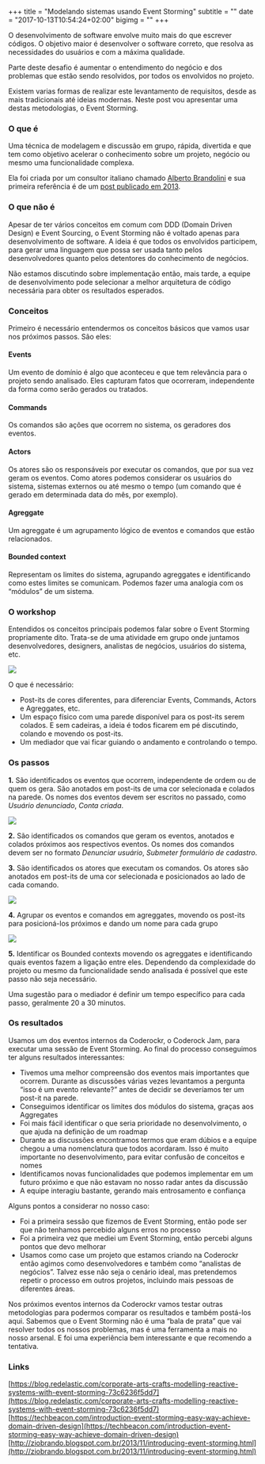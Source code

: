 +++
title = "Modelando sistemas usando Event Storming"
subtitle = ""
date = "2017-10-13T10:54:24+02:00"
bigimg = ""
+++

O desenvolvimento de software envolve muito mais do que escrever códigos. O objetivo maior é desenvolver o software correto, que resolva as necessidades do usuários e com a máxima qualidade.

Parte deste desafio é aumentar o entendimento do negócio e dos problemas que estão sendo resolvidos, por todos os envolvidos no projeto.

Existem varias formas de realizar este levantamento de requisitos, desde as mais tradicionais até ideias modernas. Neste post vou apresentar uma destas metodologias, o Event Storming.

<!--more-->

### O que é

Uma técnica de modelagem e discussão em grupo, rápida, divertida e que tem como
objetivo acelerar o conhecimento sobre um projeto, negócio ou mesmo uma
funcionalidade complexa.

Ela foi criada por um consultor italiano chamado [Alberto
Brandolini](https://www.linkedin.com/in/brando/) e sua primeira referência é de
um [post publicado em
2013](http://ziobrando.blogspot.com.br/2013/11/introducing-event-storming.html).

### O que não é

Apesar de ter vários conceitos em comum com DDD (Domain Driven Design) e Event
Sourcing, o Event Storming não é voltado apenas para desenvolvimento de
software. A ideia é que todos os envolvidos participem, para gerar uma linguagem
que possa ser usada tanto pelos desenvolvedores quanto pelos detentores do
conhecimento de negócios.

Não estamos discutindo sobre implementação então, mais tarde, a equipe de
desenvolvimento pode selecionar a melhor arquitetura de código necessária para
obter os resultados esperados.

### Conceitos

Primeiro é necessário entendermos os conceitos básicos que vamos usar nos
próximos passos. São eles:

#### Events

Um evento de domínio é algo que aconteceu e que tem relevância para o projeto
sendo analisado. Eles capturam fatos que ocorreram, independente da forma como
serão gerados ou tratados.

#### Commands

Os comandos são ações que ocorrem no sistema, os geradores dos eventos.

#### Actors

Os atores são os responsáveis por executar os comandos, que por sua vez geram os
eventos. Como atores podemos considerar os usuários do sistema, sistemas
externos ou até mesmo o tempo (um comando que é gerado em determinada data do
mês, por exemplo).

#### Agreggate

Um agreggate é um agrupamento lógico de eventos e comandos que estão
relacionados.

#### Bounded context

Representam os limites do sistema, agrupando agreggates e identificando como
estes limites se comunicam. Podemos fazer uma analogia com os “módulos” de um
sistema.

### O workshop

Entendidos os conceitos principais podemos falar sobre o Event Storming
propriamente dito. Trata-se de uma atividade em grupo onde juntamos
desenvolvedores, designers, analistas de negócios, usuários do sistema, etc.

[![](https://cdn-images-1.medium.com/max/800/1*BzPZVpXJVDDXFuNlknwXEg.jpeg)](https://cdn-images-1.medium.com/max/800/1*BzPZVpXJVDDXFuNlknwXEg.jpeg) 


O que é necessário:

* Post-its de cores diferentes, para diferenciar Events, Commands, Actors e
Agreggates, etc.
* Um espaço físico com uma parede disponível para os post-its serem colados. E sem
cadeiras, a ideia é todos ficarem em pé discutindo, colando e movendo os
post-its.
* Um mediador que vai ficar guiando o andamento e controlando o tempo.

### Os passos

**1.** São identificados os eventos que ocorrem, independente de ordem ou de quem os gera. São anotados em post-its de uma cor selecionada e colados na parede. Os nomes dos eventos devem ser escritos no passado, como *Usuário denunciado*,
*Conta criada*.

[![](https://cdn-images-1.medium.com/max/800/1*fqvkmy2y2g7DYOVwoIad0w.jpeg)](https://cdn-images-1.medium.com/max/800/1*fqvkmy2y2g7DYOVwoIad0w.jpeg) 


**2.** São identificados os comandos que geram os eventos, anotados e colados próximos aos respectivos eventos. Os nomes dos comandos devem ser no formato *Denunciar usuário*, *Submeter formulário de cadastro*.

**3.** São identificados os atores que executam os comandos. Os atores são anotados em post-its de uma cor selecionada e posicionados ao lado de cada comando.

[![](https://cdn-images-1.medium.com/max/800/1*bx_T0Ku7FkDEw-Uee0Sf5g.jpeg)](https://cdn-images-1.medium.com/max/800/1*bx_T0Ku7FkDEw-Uee0Sf5g.jpeg) 


**4.** Agrupar os eventos e comandos em agreggates, movendo os post-its para posicioná-los próximos e dando um nome para cada grupo

[![](https://cdn-images-1.medium.com/max/800/1*AQvNMrDUcgb9ZLXw59qf9Q.jpeg)](https://cdn-images-1.medium.com/max/800/1*AQvNMrDUcgb9ZLXw59qf9Q.jpeg) 

**5.** Identificar os Bounded contexts movendo os agreggates e identificando quais eventos fazem a ligação entre eles. Dependendo da complexidade do projeto ou mesmo da funcionalidade sendo analisada é possível que este passo não seja necessário.

Uma sugestão para o mediador é definir um tempo específico para cada passo, geralmente 20 a 30 minutos.

### Os resultados

Usamos um dos eventos internos da Coderockr, o Coderock Jam, para executar uma sessão de Event Storming. Ao final do processo conseguimos ter alguns resultados interessantes:

* Tivemos uma melhor compreensão dos eventos mais importantes que ocorrem. Durante as discussões várias vezes levantamos a pergunta “isso é um evento relevante?” antes de decidir se deveríamos ter um post-it na parede.
* Conseguimos identificar os limites dos módulos do sistema, graças aos Aggregates
* Foi mais fácil identificar o que seria prioridade no desenvolvimento, o que ajuda na definição de um roadmap
* Durante as discussões encontramos termos que eram dúbios e a equipe chegou a uma nomenclatura que todos acordaram. Isso é muito importante no desenvolvimento, para evitar confusão de conceitos e nomes
* Identificamos novas funcionalidades que podemos implementar em um futuro próximo e que não estavam no nosso radar antes da discussão
* A equipe interagiu bastante, gerando mais entrosamento e confiança

Alguns pontos a considerar no nosso caso:

* Foi a primeira sessão que fizemos de Event Storming, então pode ser que não tenhamos percebido alguns erros no processo
* Foi a primeira vez que mediei um Event Storming, então percebi alguns pontos que devo melhorar
* Usamos como case um projeto que estamos criando na Coderockr então agimos como desenvolvedores e também como “analistas de negócios”. Talvez esse não seja o cenário ideal, mas pretendemos repetir o processo em outros projetos, incluindo mais pessoas de diferentes áreas.

Nos próximos eventos internos da Coderockr vamos testar outras metodologias para podermos comparar os resultados e também postá-los aqui. Sabemos que o Event Storming não é uma “bala de prata” que vai resolver todos os nossos problemas, mas é uma ferramenta a mais no nosso arsenal. E foi uma experiência bem
interessante e que recomendo a tentativa.

### Links

[https://blog.redelastic.com/corporate-arts-crafts-modelling-reactive-systems-with-event-storming-73c6236f5dd7](https://blog.redelastic.com/corporate-arts-crafts-modelling-reactive-systems-with-event-storming-73c6236f5dd7)<br>
[https://techbeacon.com/introduction-event-storming-easy-way-achieve-domain-driven-design](https://techbeacon.com/introduction-event-storming-easy-way-achieve-domain-driven-design)<br>
[http://ziobrando.blogspot.com.br/2013/11/introducing-event-storming.html](http://ziobrando.blogspot.com.br/2013/11/introducing-event-storming.html)
